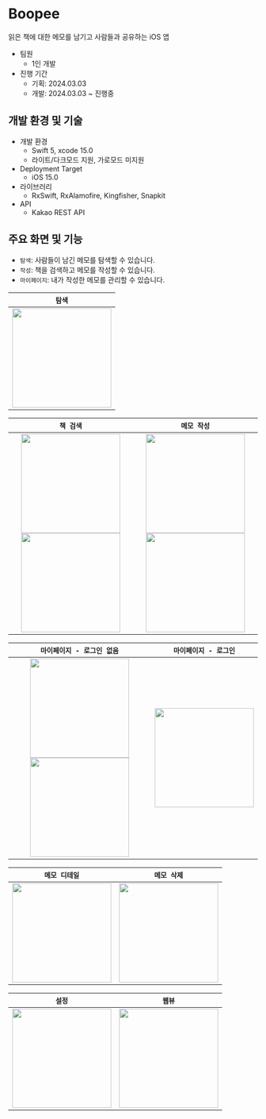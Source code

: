 # Boopee
읽은 책에 대한 메모를 남기고 사람들과 공유하는 iOS 앱

- 팀원
    - 1인 개발
- 진행 기간
    - 기획: 2024.03.03
    - 개발: 2024.03.03 ~ 진행중

## 개발 환경 및 기술
- 개발 환경
    - Swift 5, xcode 15.0
    - 라이트/다크모드 지원, 가로모드 미지원
- Deployment Target
    - iOS 15.0
- 라이브러리
    - RxSwift, RxAlamofire, Kingfisher, Snapkit
- API
    - Kakao REST API

## 주요 화면 및 기능
- `탐색`: 사람들이 남긴 메모를 탐색할 수 있습니다.
- `작성`: 책을 검색하고 메모를 작성할 수 있습니다.
- `마이페이지`: 내가 작성한 메모를 관리할 수 있습니다.

|`탐색`|
|:----:|
| <img src="https://github.com/yunjikimm/Boopee/assets/68881093/d9428f2e-8c1d-4c1d-8e00-d204dd707c56" width="200"> |

|`책 검색`|`메모 작성`|
|:----:|:----:|
| <img src="https://github.com/yunjikimm/Boopee/assets/68881093/f24500ad-82d4-4a8f-92c5-9a97b4fd5f1f" width="200"> <img src="https://github.com/yunjikimm/Boopee/assets/68881093/558493d7-e333-45bf-b66b-e64b4bd15f56" width="200"> | <img src="https://github.com/yunjikimm/Boopee/assets/68881093/8523fbfd-207b-40e0-96a8-83bd1e3df98d" width="200"> <img src="https://github.com/yunjikimm/Boopee/assets/68881093/2794aa0d-3493-4ff7-a9fc-50493d18d8d2" width="200"> |

|`마이페이지 - 로그인 없음`|`마이페이지 - 로그인`|
|:----:|:----:|
| <img src="https://github.com/yunjikimm/Boopee/assets/68881093/cd9a3dac-a5db-4f5d-b498-284e04c91011" width="200"> <img src="https://github.com/yunjikimm/Boopee/assets/68881093/836ba044-d508-487c-b181-8d3185176592" width="200"> | <img src="https://github.com/yunjikimm/Boopee/assets/68881093/aea496d8-5eef-46b8-83fe-89c6c1511935" width="200"> |

|`메모 디테일`|`메모 삭제`|
|:----:|:----:|
| <img src="https://github.com/yunjikimm/Boopee/assets/68881093/d20966ff-0b24-4df9-85fc-892c1bcbdd48" width="200"> | <img src="https://github.com/yunjikimm/Boopee/assets/68881093/9ce07a71-6bd8-4c2c-8941-f3e11580dc18" width="200"> |

|`설정`|`웹뷰`|
|:----:|:----:|
| <img src="https://github.com/yunjikimm/Boopee/assets/68881093/1e55b7ea-2aa9-4893-a9cb-dc8dc3fd6588" width="200"> | <img src="https://github.com/yunjikimm/Boopee/assets/68881093/5cdc810a-ad0c-4909-88fa-bccac9f22ea6" width="200"> |
